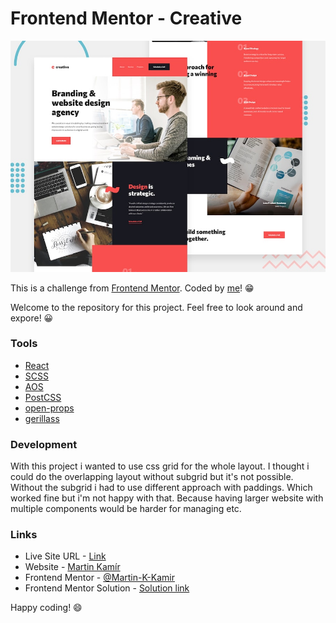 # Frontend Mentor - Creative

![preview of order summary card](./frontend-mentor/preview.jpg)

This is a challenge from [Frontend Mentor](https://www.frontendmentor.io/). Coded by [me](https://www.frontendmentor.io/profile/Martin-K-Kamir)! 😁

Welcome to the repository for this project. Feel free to look around and expore! 😀

### Tools

- [React](https://reactjs.org/)
- [SCSS](https://sass-lang.com/)
- [AOS](https://github.com/michalsnik/aos#animations)
- [PostCSS](https://postcss.org/)
- [open-props](https://open-props.style/)
- [gerillass](https://gerillass.com/)

### Development

With this project i wanted to use css grid for the whole layout. I thought i could do the overlapping layout without subgrid but it's not possible. Without the subgrid i had to use different approach with paddings. Which worked fine but i'm not happy with that. Because having larger website with multiple components would be harder for managing etc.

### Links

- Live Site URL - [Link](https://sunnyside-martin-kamir.netlify.app/)
- Website - [Martin Kamír](https://martinkamir.com/)
- Frontend Mentor - [@Martin-K-Kamir](https://www.frontendmentor.io/profile/Martin-K-Kamir)
- Frontend Mentor Solution - [Solution link](https://www.frontendmentor.io/challenges/sunnyside-agency-landing-page-7yVs3B6ef)

Happy coding! 😄
